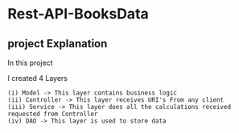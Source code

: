 # Rest-API-BooksData

## project Explanation


In this project 


I created 4 Layers


    (i) Model -> This layer contains business logic
    (ii) Controller -> This layer receives URI's From any client 
    (iii) Service -> This layer does all the calculations received requested from Controller
    (iv) DAO -> This layer is used to store data
